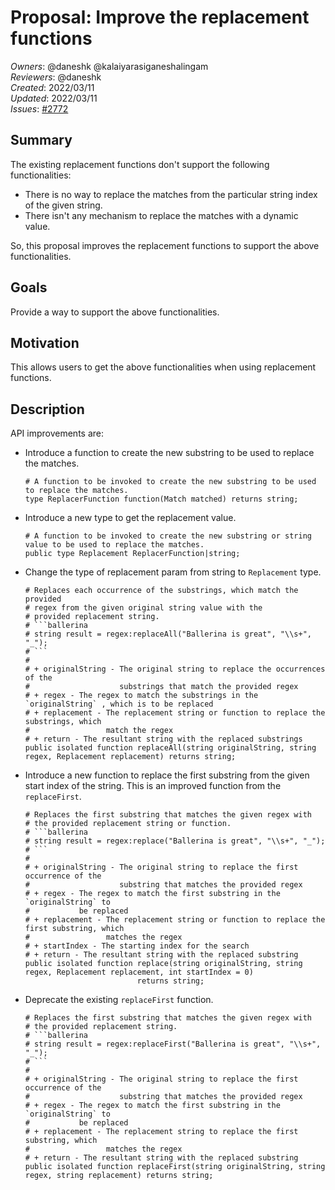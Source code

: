 # Proposal: Improve the replacement functions

_Owners_: @daneshk @kalaiyarasiganeshalingam  
_Reviewers_: @daneshk  
_Created_: 2022/03/11   
_Updated_: 2022/03/11  
_Issues_: [#2772](https://github.com/ballerina-platform/ballerina-standard-library/issues/2772) 

## Summary
The existing replacement functions don't support the following functionalities:
- There is no way to replace the matches from the particular string index of the given string.
- There isn't any mechanism to replace the matches with a dynamic value.

So, this proposal improves the replacement functions to support the above functionalities.

## Goals
Provide a way to support the above functionalities.

## Motivation
This allows users to get the above functionalities when using replacement functions.

## Description
API improvements are:

- Introduce a function to create the new substring to be used to replace the matches. 
    ```ballerina
    # A function to be invoked to create the new substring to be used to replace the matches.
    type ReplacerFunction function(Match matched) returns string;
    ```

- Introduce a new type to get the replacement value.  
    ```ballerina
    # A function to be invoked to create the new substring or string value to be used to replace the matches.
    public type Replacement ReplacerFunction|string;
    ```

- Change the type of replacement param from string to `Replacement` type.
    ```ballerina
    # Replaces each occurrence of the substrings, which match the provided
    # regex from the given original string value with the
    # provided replacement string.
    # ```ballerina
    # string result = regex:replaceAll("Ballerina is great", "\\s+", "_");
    # ```
    #
    # + originalString - The original string to replace the occurrences of the
    #                    substrings that match the provided regex
    # + regex - The regex to match the substrings in the `originalString` , which is to be replaced
    # + replacement - The replacement string or function to replace the substrings, which
    #                 match the regex
    # + return - The resultant string with the replaced substrings
    public isolated function replaceAll(string originalString, string regex, Replacement replacement) returns string;
    ```

- Introduce a new function to replace the first substring from the given start index of the string.
  This is an improved function from the `replaceFirst`.
    ```ballerina
    # Replaces the first substring that matches the given regex with
    # the provided replacement string or function.
    # ```ballerina
    # string result = regex:replace("Ballerina is great", "\\s+", "_");
    # ```
    #
    # + originalString - The original string to replace the first occurrence of the
    #                    substring that matches the provided regex
    # + regex - The regex to match the first substring in the `originalString` to
    #           be replaced
    # + replacement - The replacement string or function to replace the first substring, which
    #                 matches the regex
    # + startIndex - The starting index for the search
    # + return - The resultant string with the replaced substring
    public isolated function replace(string originalString, string regex, Replacement replacement, int startIndex = 0) 
                             returns string;
    ```
  
- Deprecate the existing `replaceFirst` function.
    ```ballerina
    # Replaces the first substring that matches the given regex with
    # the provided replacement string.
    # ```ballerina
    # string result = regex:replaceFirst("Ballerina is great", "\\s+", "_");
    # ```
    #
    # + originalString - The original string to replace the first occurrence of the
    #                    substring that matches the provided regex
    # + regex - The regex to match the first substring in the `originalString` to
    #           be replaced
    # + replacement - The replacement string to replace the first substring, which
    #                 matches the regex
    # + return - The resultant string with the replaced substring
    public isolated function replaceFirst(string originalString, string regex, string replacement) returns string;
    ```

